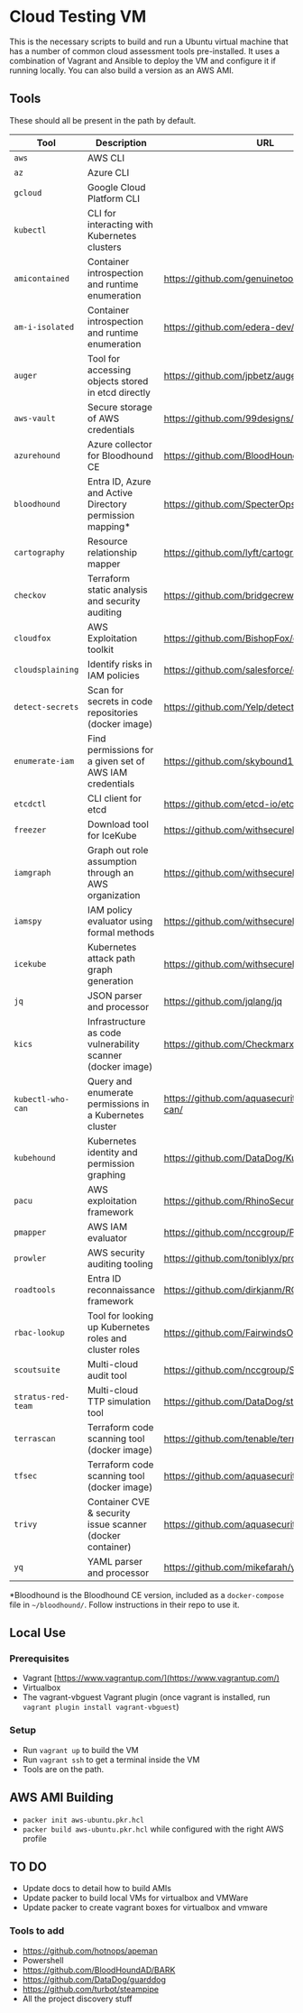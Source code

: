 # Cloud Testing VM

This is the necessary scripts to build and run a Ubuntu virtual machine that has a number of common cloud assessment tools pre-installed. It uses a combination of Vagrant and Ansible to deploy the VM and configure it if running locally. You can also build a version as an AWS AMI.

## Tools

These should all be present in the path by default.

| Tool               | Description                                                 | URL                                                |
| ------------------ | ----------------------------------------------------------- | -------------------------------------------------- |
| `aws`              | AWS CLI                                                     |                                                    |
| `az`               | Azure CLI                                                   |                                                    |
| `gcloud`           | Google Cloud Platform CLI                                   |                                                    |
| `kubectl`          | CLI for interacting with Kubernetes clusters                |                                                    |
| `amicontained`     | Container introspection and runtime enumeration             | <https://github.com/genuinetools/amicontained>     |
| `am-i-isolated`    | Container introspection and runtime enumeration             | <https://github.com/edera-dev/am-i-isolated>       |
| `auger`            | Tool for accessing objects stored in etcd directly          | <https://github.com/jpbetz/auger>                  |
| `aws-vault`        | Secure storage of AWS credentials                           | <https://github.com/99designs/aws-vault>           |
| `azurehound`       | Azure collector for Bloodhound CE                           | <https://github.com/BloodHoundAD/AzureHound>       |
| `bloodhound`       | Entra ID, Azure and Active Directory permission mapping\*   | <https://github.com/SpecterOps/BloodHound/>        |
| `cartography`      | Resource relationship mapper                                | <https://github.com/lyft/cartography>              |
| `checkov`          | Terraform static analysis and security auditing             | <https://github.com/bridgecrewio/checkov>          |
| `cloudfox`         | AWS Exploitation toolkit                                    | <https://github.com/BishopFox/cloudfox>            |
| `cloudsplaining`   | Identify risks in IAM policies                              | <https://github.com/salesforce/cloudsplaining>     |
| `detect-secrets`   | Scan for secrets in code repositories (docker image)        | <https://github.com/Yelp/detect-secrets>           |
| `enumerate-iam`    | Find permissions for a given set of AWS IAM credentials     | <https://github.com/skybound1/enumerate-iam>       |
| `etcdctl`          | CLI client for etcd                                         | <https://github.com/etcd-io/etcd/>                 |
| `freezer`          | Download tool for IceKube                                   | <https://github.com/withsecurelabs/freezer>        |
| `iamgraph`         | Graph out role assumption through an AWS organization       | <https://github.com/withsecurelabs/iamgraph>       |
| `iamspy`           | IAM policy evaluator using formal methods                   | <https://github.com/withsecurelabs/iamspy>         |
| `icekube`          | Kubernetes attack path graph generation                     | <https://github.com/withsecurelabs/icekube>        |
| `jq`               | JSON parser and processor                                   | <https://github.com/jqlang/jq>                     |
| `kics`             | Infrastructure as code vulnerability scanner (docker image) | <https://github.com/Checkmarx/kics>                |
| `kubectl-who-can`  | Query and enumerate permissions in a Kubernetes cluster     | <https://github.com/aquasecurity/kubectl-who-can/> |
| `kubehound`        | Kubernetes identity and permission graphing                 | <https://github.com/DataDog/KubeHound>             |
| `pacu`             | AWS exploitation framework                                  | <https://github.com/RhinoSecurityLabs/pacu>        |
| `pmapper`          | AWS IAM evaluator                                           | <https://github.com/nccgroup/PMapper>              |
| `prowler`          | AWS security auditing tooling                               | <https://github.com/toniblyx/prowler>              |
| `roadtools`        | Entra ID reconnaissance framework                           | <https://github.com/dirkjanm/ROADtools>            |
| `rbac-lookup`      | Tool for looking up Kubernetes roles and cluster roles      | <https://github.com/FairwindsOps/rbac-lookup>      |
| `scoutsuite`       | Multi-cloud audit tool                                      | <https://github.com/nccgroup/ScoutSuite>           |
| `stratus-red-team` | Multi-cloud TTP simulation tool                             | <https://github.com/DataDog/stratus-red-team/>     |
| `terrascan`        | Terraform code scanning tool (docker image)                 | <https://github.com/tenable/terrascan>             |
| `tfsec`            | Terraform code scanning tool (docker image)                 | <https://github.com/aquasecurity/tfsec>            |
| `trivy`            | Container CVE & security issue scanner (docker container)   | <https://github.com/aquasecurity/trivy>            |
| `yq`               | YAML parser and processor                                   | <https://github.com/mikefarah/yq>                  |

\*Bloodhound is the Bloodhound CE version, included as a `docker-compose` file in `~/bloodhound/`. Follow instructions in their repo to use it.

## Local Use

### Prerequisites

- Vagrant [https://www.vagrantup.com/](https://www.vagrantup.com/)
- Virtualbox
- The vagrant-vbguest Vagrant plugin (once vagrant is installed, run `vagrant plugin install vagrant-vbguest`)

### Setup

- Run `vagrant up` to build the VM
- Run `vagrant ssh` to get a terminal inside the VM
- Tools are on the path.

## AWS AMI Building

- `packer init aws-ubuntu.pkr.hcl`
- `packer build aws-ubuntu.pkr.hcl` while configured with the right AWS profile

## TO DO

- Update docs to detail how to build AMIs
- Update packer to build local VMs for virtualbox and VMWare
- Update packer to create vagrant boxes for virtualbox and vmware

### Tools to add

- <https://github.com/hotnops/apeman>
- Powershell
- <https://github.com/BloodHoundAD/BARK>
- <https://github.com/DataDog/guarddog>
- <https://github.com/turbot/steampipe>
- All the project discovery stuff
